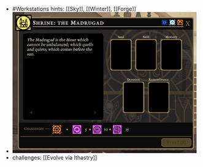 - #Workstations hints: [[Sky]], [[Winter]], [[Forge]]
- ![image.png](../assets/image_1700998125093_0.png)
- challenges: [[Evolve via Ithastry]]